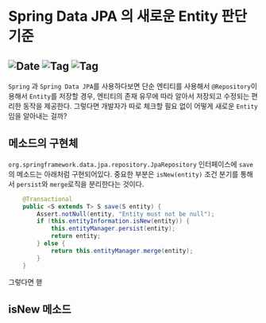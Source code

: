 # Spring Data JPA 의 새로운 Entity 판단 기준

![Date](https://img.shields.io/badge/Date-2025--04--13-blue)
![Tag](https://img.shields.io/badge/Tag-Spring-green)
![Tag](https://img.shields.io/badge/Tag-Spring--Data--JPA-white)
---
`Spring` 과 `Spring Data JPA`를 사용하다보면 단순 엔티티를 사용해서 `@Repository`이용해서 `Entity`를 저장할 경우,
엔티티의 존재 유무에 따라 알아서 저장되고 수정되는 편리한 동작을 제공한다. 그렇다면 개발자가 따로 체크할 필요 없이 어떻게 새로운 `Entity`임을 알아내는 걸까?

## 메소드의 구현체
`org.springframework.data.jpa.repository.JpaRepository` 인터페이스에 `save`의 메소드는 아래처럼 구현되어있다.
중요한 부분은 `isNew(entity)` 조건 분기를 통해서 `persist`와 `merge`로직을 분리한다는 것이다. 

```java
    @Transactional
    public <S extends T> S save(S entity) {
        Assert.notNull(entity, "Entity must not be null");
        if (this.entityInformation.isNew(entity)) {
            this.entityManager.persist(entity);
            return entity;
        } else {
            return this.entityManager.merge(entity);
        }
    }
```

그렇다면 핻

## isNew 메소드

